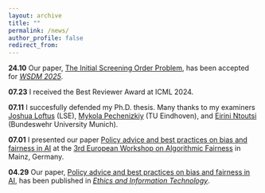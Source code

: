 ```yaml
---
layout: archive
title: ""
permalink: /news/
author_profile: false
redirect_from:
---
```


**24.10** Our paper, [The Initial Screening Order Problem](https://arxiv.org/abs/2307.15398), has been accepted for *[WSDM 2025](https://www.wsdm-conference.org/2025/)*.

**07.23** I received the Best Reviewer Award at ICML 2024. 

**07.11** I succesfully defended my Ph.D. thesis. Many thanks to my examiners [Joshua Loftus](https://joshualoftus.com/) (LSE), [Mykola Pechenizkiy](https://www.tue.nl/en/research/researchers/mykola-pechenizkiy) (TU Eindhoven), and [Eirini Ntoutsi](https://www.unibw.de/home-en/appointment-of-professors/prof-eirini-ntoutsi) (Bundeswehr University Munich).

**07.01** I presented our paper [Policy advice and best practices on bias and fairness in AI](https://link.springer.com/article/10.1007/s10676-024-09746-w) at the [3rd European Workshop on Algorithmic Fairness](https://2024.ewaf.org/home) in Mainz, Germany.

**04.29** Our paper, [Policy advice and best practices on bias and fairness in AI](https://link.springer.com/article/10.1007/s10676-024-09746-w), has been published in *[Ethics and Information Technology](https://link.springer.com/journal/10676)*.

<!-- 

I have accepted a joint postdoc position with KU Leuven's [DTAI](https://wms.cs.kuleuven.be/dtai) and [LIRIS](https://feb.kuleuven.be/research/decision-sciences-and-information-management/liris/liris) research centers.

### 2023 and older

- **01.11** I received a Research Scholarship (Borsa di Ricerca) by the Department of Computer Science of the University of Pisa to continue my Ph.D. research on causal algorithmic fairness.
-->
